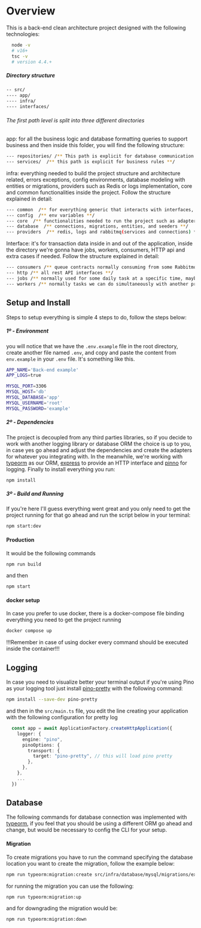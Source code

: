 # Overview

This is a back-end clean architecture project designed with the following technologies:

```bash
  node -v
  # v16+
  tsc -v
  # version 4.4.+
```

##### Directory structure

```bash
-- src/
---- app/
---- infra/
---- interfaces/
```

###### The first path level is split into three different directories

app: for all the business logic and database formatting queries to support business and then inside this folder, you will find the following structure:

```bash
--- repositories/ /** This path is explicit for database communication **/
--- services/  /** this path is explicit for business rules **/
```

infra: everything needed to build the project structure and architecture related, errors exceptions, config environments, database modeling with entities or migrations, providers such as Redis or logs implementation, core and common functionalities inside the project. Follow the structure explained in detail:

```bash
--- common  /** for everything generic that interacts with interfaces, errors exceptions, business unrelated constants. **/
--- config  /** env variables **/
--- core  /** functionalities needed to run the project such as adapters, applications bootstraps **/
--- database  /** connections, migrations, entities, and seeders **/
--- providers  /** redis, logs and rabbitmq(services and connections) **/
```

Interface: it's for transaction data inside in and out of the application, inside the directory we're gonna have jobs, workers, consumers, HTTP api and extra cases if needed. Follow the structure explained in detail:

```bash
--- consumers /** queue contracts normally consuming from some Rabbitmq, Kafka, or Sqs messages **/
--- http /** all rest API interfaces **/
--- jobs /** normally used for some daily task at a specific time, maybe charge some subscription **/
--- workers /** normally tasks we can do simultaneously with another process that cannot handle everything alone **/
```

## Setup and Install

Steps to setup everything is simple 4 steps to do, follow the steps below:

##### 1º - Environment

you will notice that we have the `.env.example` file in the root directory, create another file named `.env`, and copy and paste the content from `env.example` in your `.env` file. It's something like this.

```bash
APP_NAME='Back-end example'
APP_LOGS=true

MYSQL_PORT=3306
MYSQL_HOST='db'
MYSQL_DATABASE='app'
MYSQL_USERNAME='root'
MYSQL_PASSWORD='example'
```

##### 2º - Dependencies

The project is decoupled from any third parties libraries, so if you decide to work with another logging library or database ORM the choice is up to you, in case yes go ahead and adjust the dependencies and create the adapters for whatever you integrating with. In the meanwhile, we're working with [typeorm](https://typeorm.io/) as our ORM, [express](https://expressjs.com/pt-br/) to provide an HTTP interface and [pinno](https://github.com/pinojs/pino) for logging. Finally to install everything you run:

```bash
npm install
```

##### 3º - Build and Running

If you're here I'll guess everything went great and you only need to get the project running for that go ahead and run the script below in your terminal:

```bash
npm start:dev
```

#### Production

It would be the following commands

```bash
npm run build
```

and then

```bash
npm start
```

#### docker setup

In case you prefer to use docker, there is a docker-compose file binding everything you need to get the project running

```bash
docker compose up
```

!!!Remember in case of using docker every command should be executed inside the container!!!

## Logging

In case you need to visualize better your terminal output if you're using Pino as your logging tool just install [pino-pretty](https://github.com/pinojs/pino-pretty) with the following command:

```bash
npm install --save-dev pino-pretty
```

and then in the `src/main.ts` file, you edit the line creating your application with the following configuration for pretty log

```typescript
  const app = await ApplicationFactory.createHttpApplication({
    logger: {
      engine: "pino",
      pinoOptions: {
        transport: {
          target: "pino-pretty", // this will load pino pretty
        },
      },
    },
    ...
  })
```

## Database

The following commands for database connection was implemented with [typeorm](https://typeorm.io/), if you feel that you should be using a different ORM go ahead and change, but would be necessary to config the CLI for your setup.

#### Migration

To create migrations you have to run the command specifying the database location you want to create the migration, follow the example below:

```bash
npm run typeorm:migration:create src/infra/database/mysql/migrations/example
```

for running the migration you can use the following:

```bash
npm run typeorm:migration:up
```

and for downgrading the migration would be:

```bash
npm run typeorm:migration:down
```
